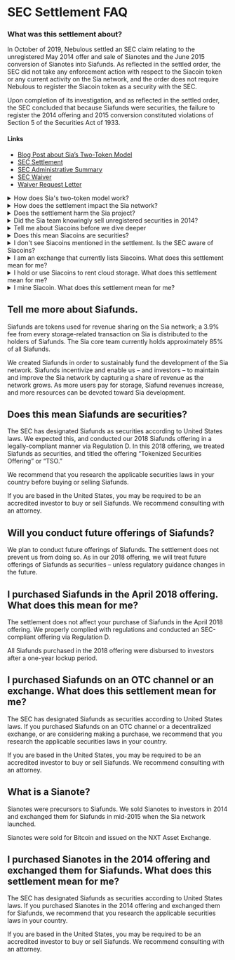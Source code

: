 # SEC Settlement FAQ

### What was this settlement about?

In October of 2019, Nebulous settled an SEC claim relating to the unregistered May 2014 offer and sale of Sianotes and the June 2015 conversion of Sianotes into Siafunds. As reflected in the settled order, the SEC did not take any enforcement action with respect to the Siacoin token or any current activity on the Sia network, and the order does not require Nebulous to register the Siacoin token as a security with the SEC.

Upon completion of its investigation, and as reflected in the settled order, the SEC concluded that because Siafunds were securities, the failure to register the 2014 offering and 2015 conversion constituted violations of Section 5 of the Securities Act of 1933.

#### Links

* [Blog Post about Sia’s Two-Token Model](https://blog.sia.tech/the-ico-paradox-and-how-to-fix-it-3bfc61bc6eb8)
* [SEC Settlement](https://www.sec.gov/litigation/admin/2019/33-10715.pdf)
* [SEC Administrative Summary](https://www.sec.gov/enforce/33-10715-s)
* [SEC Waiver](https://www.sec.gov/rules/other/2019/33-10716.pdf)
* [Waiver Request Letter](https://www.sec.gov/divisions/corpfin/cf-noaction/2019/nebulous-093019-506.pdf)

<details>

<summary>How does Sia's two-token model work?</summary>

Sia uses two tokens, **Siacoins** and **Siafunds**.

Siacoins are used for utility; renters buy storage space on the Sia network with Siacoins and hosts are paid in Siacoins for selling their storage space. Hosts also post collateral in Siacoins, and miners mine Siacoins via Proof-of-Work.

Siafunds are used for **revenue sharing**; a 3.9% fee from every storage-related transaction on the Sia network is distributed to the holders of Siafunds tokens.

We believe Sia’s two-token model creates an ideal ecosystem, where the Sia core team and Siafund investors are incentivized to focus on product development and long-term, sustainable network growth.

Interested in learning more? Read our [blog post](https://blog.sia.tech/the-ico-paradox-and-how-to-fix-it-3bfc61bc6eb8) about Sia’s two-token model and the problems with ICOs.

</details>

<details>

<summary>How does the settlement impact the Sia network?</summary>

The Sia network is not impacted by the SEC settlement.

As reflected in the settlement, the SEC did not take any enforcement action with respect to the Siacoin token or any current activity on the Sia network, and the order does not require Nebulous to register the Siacoin token as a security with the SEC.

This means that after intense scrutiny and information gathering by the SEC, they decided to not modify, restrict, or suspend the Sia network in any way.

</details>

<details>

<summary>Does the settlement harm the Sia project?</summary>

It does not. The SEC did not take any enforcement action with respect to the Siacoin token or any current activity on the Sia network. The SEC did not pursue any criminal action against Nebulous or Sia core developers.

In fact, the cryptocurrency community may decide that the settlement strengthens the Sia project, as the SEC did not take any enforcement action with respect to the Siacoin token.

</details>

<details>

<summary>Did the Sia team knowingly sell unregistered securities in 2014?</summary>

No, we did not. At the time of the 2014 offering, we were not aware that Sianotes or Siafunds may be considered securities by the SEC. This offering took place months before the Ethereum offering and years before the SEC issued any cryptocurrency-related guidance.

Given that we properly registered our 2018 offering of Siafunds in the wake of the SEC’s 2017 guidance regarding digital assets, we are disappointed that the SEC chose to take action with respect to our relatively small 2014 offering.

</details>

<details>

<summary>Tell me about Siacoins before we dive deeper</summary>

Siacoins are used for utility on the Sia network; renters buy storage space with Siacoins and hosts are paid in Siacoins for selling their storage space. Hosts also post collateral in Siacoins and miners mine Siacoins via Proof-of-Work.

Essentially, Siacoins are tokens that power the Sia network – they are the network currency.

Siacoins were never used for fundraising, and the Sia core team holds less than 0.1% of the total Siacoins supply.

Siacoins are mined via Proof-of-Work, and the Sia core team pre-mined less than 0.1% of the total Siacoin supply at launch.

</details>

<details>

<summary>Does this mean Siacoins are securities?</summary>

The SEC thoroughly examined Siacoins during the course of their investigation. The SEC did not take any enforcement action with respect to the Siacoin token or any current activity on the Sia network, and the order does not require Nebulous to register the Siacoin token as a security with the SEC.

</details>

<details>

<summary>I don't see Siacoins mentioned in the settlement. Is the SEC aware of Siacoins?</summary>

The SEC thoroughly examined Siacoins during the course of their investigation. The Sia core team briefed the SEC on how Siacoins have been used since the launch of Sia in 2015 – strictly for utility on the network, and never used for fundraising.

During our conversations, the SEC displayed exceptional technical knowledge on all aspects of the network, including Siacoins.

</details>

<details>

<summary>I am an exchange that currently lists Siacoins. What does this settlement mean for me?</summary>

Nothing! The SEC did not take any enforcement action with respect to the Siacoin token or any current activity on the Sia network, and the order does not require Nebulous to register the Siacoin token as a security with the SEC. The SEC was well informed of how Siacoins are created and used, including that they are traded on a number of exchanges around the world. We can provide any exchange a copy of a legal opinion regarding Siacoin's status as it relates to US securities law.

</details>

<details>

<summary>I hold or use Siacoins to rent cloud storage. What does this settlement mean for me?</summary>

Nothing! The SEC did not take any enforcement action regarding Siacoins in their ruling, despite being well informed of how Siacoins are created and used. If you rent, you can still use Siacoins for their intended purpose – renting cloud storage space on the Sia network. If you hold Siacoins, you can still keep them in your wallet or trade them on any supported exchange.

</details>

<details>

<summary>I mine Siacoin. What does this settlement mean for me?</summary>

Nothing! The SEC did not take any enforcement action regarding Siacoins in their ruling, despite being well informed of how Siacoins are created and used. Miners should feel comfortable continuing to mine Siacoins.

</details>



##

## Tell me more about Siafunds.

Siafunds are tokens used for revenue sharing on the Sia network; a 3.9% fee from every storage-related transaction on Sia is distributed to the holders of Siafunds. The Sia core team currently holds approximately 85% of all Siafunds.

We created Siafunds in order to sustainably fund the development of the Sia network. Siafunds incentivize and enable us – and investors – to maintain and improve the Sia network by capturing a share of revenue as the network grows. As more users pay for storage, Siafund revenues increase, and more resources can be devoted toward Sia development.

## Does this mean Siafunds are securities?

The SEC has designated Siafunds as securities according to United States laws. We expected this, and conducted our 2018 Siafunds offering in a legally-compliant manner via Regulation D. In this 2018 offering, we treated Siafunds as securities, and titled the offering “Tokenized Securities Offering” or “TSO.”

We recommend that you research the applicable securities laws in your country before buying or selling Siafunds.

If you are based in the United States, you may be required to be an accredited investor to buy or sell Siafunds. We recommend consulting with an attorney.

## Will you conduct future offerings of Siafunds?

We plan to conduct future offerings of Siafunds. The settlement does not prevent us from doing so. As in our 2018 offering, we will treat future offerings of Siafunds as securities – unless regulatory guidance changes in the future.

## I purchased Siafunds in the April 2018 offering. What does this mean for me?

The settlement does not affect your purchase of Siafunds in the April 2018 offering. We properly complied with regulations and conducted an SEC-compliant offering via Regulation D.

All Siafunds purchased in the 2018 offering were disbursed to investors after a one-year lockup period.

## I purchased Siafunds on an OTC channel or an exchange. What does this settlement mean for me?

The SEC has designated Siafunds as securities according to United States laws. If you purchased Siafunds on an OTC channel or a decentralized exchange, or are considering making a purchase, we recommend that you research the applicable securities laws in your country.

If you are based in the United States, you may be required to be an accredited investor to buy or sell Siafunds. We recommend consulting with an attorney.

## What is a Sianote?

Sianotes were precursors to Siafunds. We sold Sianotes to investors in 2014 and exchanged them for Siafunds in mid-2015 when the Sia network launched.

Sianotes were sold for Bitcoin and issued on the NXT Asset Exchange.

## I purchased Sianotes in the 2014 offering and exchanged them for Siafunds. What does this settlement mean for me?

The SEC has designated Siafunds as securities according to United States laws. If you purchased Sianotes in the 2014 offering and exchanged them for Siafunds, we recommend that you research the applicable securities laws in your country.

If you are based in the United States, you may be required to be an accredited investor to buy or sell Siafunds. We recommend consulting with an attorney.
